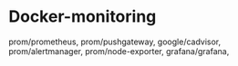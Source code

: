 # Docker-monitoring
prom/prometheus, prom/pushgateway,  google/cadvisor, prom/alertmanager, prom/node-exporter,  grafana/grafana, 
